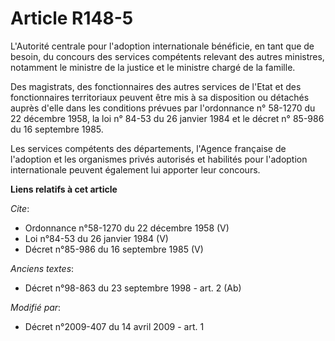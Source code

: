# Article R148-5

L'Autorité centrale pour l'adoption internationale bénéficie, en tant que de besoin, du concours des services compétents
relevant des autres ministres, notamment le ministre de la justice et le ministre chargé de la famille. 

Des magistrats, des fonctionnaires des autres services de l'Etat et des fonctionnaires territoriaux peuvent être mis à sa
disposition ou détachés auprès d'elle dans les conditions prévues par l'ordonnance n° 58-1270 du 22 décembre 1958, la loi n°
84-53 du 26 janvier 1984 et le décret n° 85-986 du 16 septembre 1985. 

Les services compétents des départements, l'Agence française de l'adoption et les organismes privés autorisés et habilités
pour l'adoption internationale peuvent également lui apporter leur concours.

**Liens relatifs à cet article**

_Cite_:

  - Ordonnance n°58-1270 du 22 décembre 1958 (V)
  - Loi n°84-53 du 26 janvier 1984 (V)
  - Décret n°85-986 du 16 septembre 1985 (V)

_Anciens textes_:

  - Décret n°98-863 du 23 septembre 1998 - art. 2 (Ab)

_Modifié par_:

  - Décret n°2009-407 du 14 avril 2009 - art. 1
